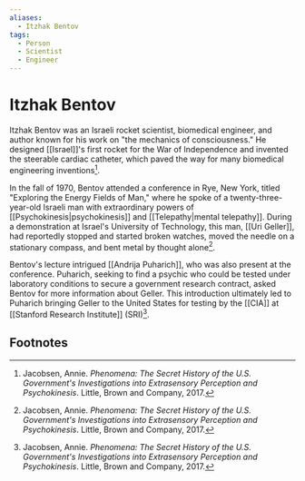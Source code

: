 ```yaml
---
aliases:
  - Itzhak Bentov
tags:
  - Person
  - Scientist
  - Engineer
---
```

# Itzhak Bentov

Itzhak Bentov was an Israeli rocket scientist, biomedical engineer, and author known for his work on "the mechanics of consciousness." He designed [[Israel]]'s first rocket for the War of Independence and invented the steerable cardiac catheter, which paved the way for many biomedical engineering inventions[^1].

In the fall of 1970, Bentov attended a conference in Rye, New York, titled "Exploring the Energy Fields of Man," where he spoke of a twenty-three-year-old Israeli man with extraordinary powers of [[Psychokinesis|psychokinesis]] and [[Telepathy|mental telepathy]]. During a demonstration at Israel's University of Technology, this man, [[Uri Geller]], had reportedly stopped and started broken watches, moved the needle on a stationary compass, and bent metal by thought alone[^1].

Bentov's lecture intrigued [[Andrija Puharich]], who was also present at the conference. Puharich, seeking to find a psychic who could be tested under laboratory conditions to secure a government research contract, asked Bentov for more information about Geller. This introduction ultimately led to Puharich bringing Geller to the United States for testing by the [[CIA]] at [[Stanford Research Institute]] (SRI)[^1].

## Footnotes
[^1]: Jacobsen, Annie. *Phenomena: The Secret History of the U.S. Government's Investigations into Extrasensory Perception and Psychokinesis*. Little, Brown and Company, 2017.
